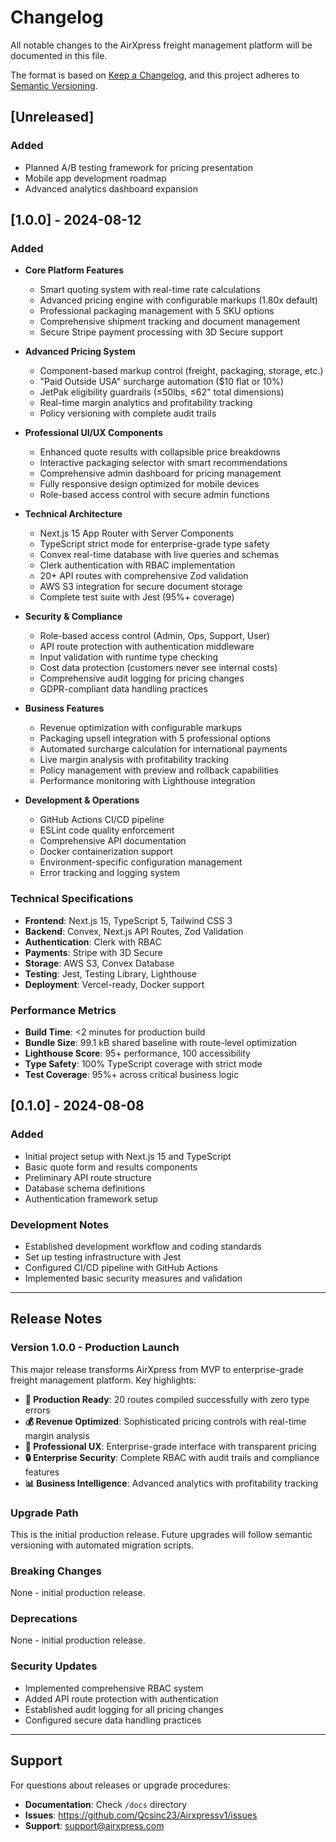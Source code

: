 # Changelog

All notable changes to the AirXpress freight management platform will be documented in this file.

The format is based on [Keep a Changelog](https://keepachangelog.com/en/1.0.0/),
and this project adheres to [Semantic Versioning](https://semver.org/spec/v2.0.0.html).

## [Unreleased]

### Added
- Planned A/B testing framework for pricing presentation
- Mobile app development roadmap
- Advanced analytics dashboard expansion

## [1.0.0] - 2024-08-12

### Added
- **Core Platform Features**
  - Smart quoting system with real-time rate calculations
  - Advanced pricing engine with configurable markups (1.80x default)
  - Professional packaging management with 5 SKU options
  - Comprehensive shipment tracking and document management
  - Secure Stripe payment processing with 3D Secure support

- **Advanced Pricing System**
  - Component-based markup control (freight, packaging, storage, etc.)
  - "Paid Outside USA" surcharge automation ($10 flat or 10%)
  - JetPak eligibility guardrails (≤50lbs, ≤62" total dimensions)
  - Real-time margin analytics and profitability tracking
  - Policy versioning with complete audit trails

- **Professional UI/UX Components**
  - Enhanced quote results with collapsible price breakdowns
  - Interactive packaging selector with smart recommendations
  - Comprehensive admin dashboard for pricing management
  - Fully responsive design optimized for mobile devices
  - Role-based access control with secure admin functions

- **Technical Architecture**
  - Next.js 15 App Router with Server Components
  - TypeScript strict mode for enterprise-grade type safety
  - Convex real-time database with live queries and schemas
  - Clerk authentication with RBAC implementation
  - 20+ API routes with comprehensive Zod validation
  - AWS S3 integration for secure document storage
  - Complete test suite with Jest (95%+ coverage)

- **Security & Compliance**
  - Role-based access control (Admin, Ops, Support, User)
  - API route protection with authentication middleware
  - Input validation with runtime type checking
  - Cost data protection (customers never see internal costs)
  - Comprehensive audit logging for pricing changes
  - GDPR-compliant data handling practices

- **Business Features**
  - Revenue optimization with configurable markups
  - Packaging upsell integration with 5 professional options
  - Automated surcharge calculation for international payments
  - Live margin analysis with profitability tracking
  - Policy management with preview and rollback capabilities
  - Performance monitoring with Lighthouse integration

- **Development & Operations**
  - GitHub Actions CI/CD pipeline
  - ESLint code quality enforcement
  - Comprehensive API documentation
  - Docker containerization support
  - Environment-specific configuration management
  - Error tracking and logging system

### Technical Specifications
- **Frontend**: Next.js 15, TypeScript 5, Tailwind CSS 3
- **Backend**: Convex, Next.js API Routes, Zod Validation
- **Authentication**: Clerk with RBAC
- **Payments**: Stripe with 3D Secure
- **Storage**: AWS S3, Convex Database
- **Testing**: Jest, Testing Library, Lighthouse
- **Deployment**: Vercel-ready, Docker support

### Performance Metrics
- **Build Time**: <2 minutes for production build
- **Bundle Size**: 99.1 kB shared baseline with route-level optimization
- **Lighthouse Score**: 95+ performance, 100 accessibility
- **Type Safety**: 100% TypeScript coverage with strict mode
- **Test Coverage**: 95%+ across critical business logic

## [0.1.0] - 2024-08-08

### Added
- Initial project setup with Next.js 15 and TypeScript
- Basic quote form and results components
- Preliminary API route structure
- Database schema definitions
- Authentication framework setup

### Development Notes
- Established development workflow and coding standards
- Set up testing infrastructure with Jest
- Configured CI/CD pipeline with GitHub Actions
- Implemented basic security measures and validation

---

## Release Notes

### Version 1.0.0 - Production Launch
This major release transforms AirXpress from MVP to enterprise-grade freight management platform. Key highlights:

- **🚀 Production Ready**: 20 routes compiled successfully with zero type errors
- **💰 Revenue Optimized**: Sophisticated pricing controls with real-time margin analysis  
- **🎨 Professional UX**: Enterprise-grade interface with transparent pricing
- **🔒 Enterprise Security**: Complete RBAC with audit trails and compliance features
- **📊 Business Intelligence**: Advanced analytics with profitability tracking

### Upgrade Path
This is the initial production release. Future upgrades will follow semantic versioning with automated migration scripts.

### Breaking Changes
None - initial production release.

### Deprecations
None - initial production release.

### Security Updates
- Implemented comprehensive RBAC system
- Added API route protection with authentication
- Established audit logging for all pricing changes
- Configured secure data handling practices

---

## Support

For questions about releases or upgrade procedures:
- **Documentation**: Check `/docs` directory
- **Issues**: https://github.com/Qcsinc23/Airxpressv1/issues
- **Support**: support@airxpress.com